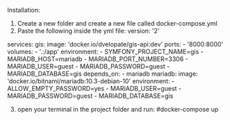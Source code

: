 Installation:

1. Create a new folder and create a new file called docker-compose.yml
2. Paste the following inside the yml file:
version: '2'

services:
  gis:
    image: 'docker.io/dvelopate/gis-api:dev'
    ports:
      - '8000:8000'
    volumes:
      - '.:/app'
    environment:
      - SYMFONY_PROJECT_NAME=gis
      - MARIADB_HOST=mariadb
      - MARIADB_PORT_NUMBER=3306
      - MARIADB_USER=guest
      - MARIADB_PASSWORD=guest
      - MARIADB_DATABASE=gis
    depends_on:
      - mariadb
  mariadb:
    image: 'docker.io/bitnami/mariadb:10.3-debian-10'
    environment:
      - ALLOW_EMPTY_PASSWORD=yes
      - MARIADB_USER=guest
      - MARIADB_PASSWORD=guest
      - MARIADB_DATABASE=gis

3. open your terminal in the project folder and run: #docker-compose up
